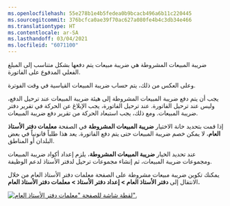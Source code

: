 ```yaml
---
ms.openlocfilehash: 55e278b1e4b5fedea0b9bcacb496a6b11c220445
ms.sourcegitcommit: 376bcfca0ae39f70ac627a080fe4b4c3db34e466
ms.translationtype: HT
ms.contentlocale: ar-SA
ms.lasthandoff: 03/04/2021
ms.locfileid: "6071100"
---
```

ضريبة المبيعات المشروطة هي ضريبة مبيعات يتم دفعها بشكل متناسب إلى المبلغ الفعلي المدفوع على الفاتورة. 

وعلى العكس من ذلك، يتم حساب ضريبة المبيعات القياسية في وقت الفوترة.  

يجب أن يتم دفع ضريبة المبيعات المشروطة إلى هيئة ضريبة المبيعات عند ترحيل الدفع، وليس عند ترحيل الفاتورة. عند ترحيل الفاتورة، يجب الإبلاغ عن الحركة في تقرير دفتر ضريبة المبيعات. ومع ذلك، يجب استبعاد الحركة من تقرير دفع ضريبة المبيعات.

إذا قمت بتحديد خانة الاختيار **ضريبة المبيعات المشروطة** في الصفحة **معلمات دفتر الأستاذ العام**، لا يمكن خصم ضريبة المبيعات حتى يتم دفع الفاتورة. يعد هذا طلباً قانونياً في بعض البلدان أو المناطق.

عند تحديد الخيار **ضريبة المبيعات المشروطة**، يلزم إعداد أكواد ضريبة المبيعات ومجموعات ضريبة المبيعات، ثم إنشاء مجموعات ترحيل لدفتر الأستاذ لدعم الوظيفة.

يمكنك تكوين ضريبة مبيعات مشروطة على الصفحة معلمات دفتر الأستاذ العام من خلال الانتقال إلى **دفتر الأستاذ العام > إعداد دفتر الأستاذ > معلمات دفتر الأستاذ العام.**


[ ![ لقطة شاشة للصفحة "معلمات دفتر الأستاذ العام".](../media/conditional.png) ](../media/conditional.png#lightbox)